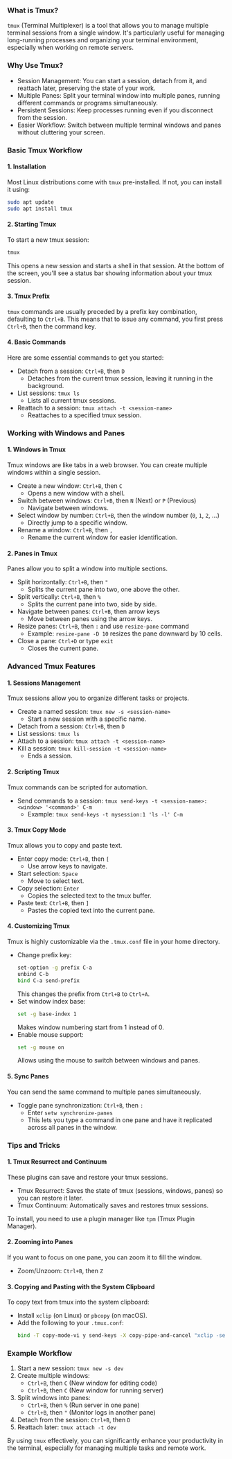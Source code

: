 ### What is Tmux?
`tmux` (Terminal Multiplexer) is a tool that allows you to manage multiple terminal sessions from a single window. It's particularly useful for managing long-running processes and organizing your terminal environment, especially when working on remote servers.

### Why Use Tmux?
- Session Management: You can start a session, detach from it, and reattach later, preserving the state of your work.
- Multiple Panes: Split your terminal window into multiple panes, running different commands or programs simultaneously.
- Persistent Sessions: Keep processes running even if you disconnect from the session.
- Easier Workflow: Switch between multiple terminal windows and panes without cluttering your screen.

### Basic Tmux Workflow

#### 1. Installation
Most Linux distributions come with `tmux` pre-installed. If not, you can install it using:
```bash
sudo apt update
sudo apt install tmux
```

#### 2. Starting Tmux
To start a new tmux session:
```bash
tmux
```
This opens a new session and starts a shell in that session. At the bottom of the screen, you'll see a status bar showing information about your tmux session.

#### 3. Tmux Prefix
`tmux` commands are usually preceded by a prefix key combination, defaulting to `Ctrl+B`. This means that to issue any command, you first press `Ctrl+B`, then the command key.

#### 4. Basic Commands
Here are some essential commands to get you started:
- Detach from a session: `Ctrl+B`, then `D`
  - Detaches from the current tmux session, leaving it running in the background.
- List sessions: `tmux ls`
  - Lists all current tmux sessions.
- Reattach to a session: `tmux attach -t <session-name>`
  - Reattaches to a specified tmux session.

### Working with Windows and Panes

#### 1. Windows in Tmux
Tmux windows are like tabs in a web browser. You can create multiple windows within a single session.
- Create a new window: `Ctrl+B`, then `C`
  - Opens a new window with a shell.
- Switch between windows: `Ctrl+B`, then `N` (Next) or `P` (Previous)
  - Navigate between windows.
- Select window by number: `Ctrl+B`, then the window number (`0`, `1`, `2`, ...)
  - Directly jump to a specific window.
- Rename a window: `Ctrl+B`, then `,`
  - Rename the current window for easier identification.

#### 2. Panes in Tmux
Panes allow you to split a window into multiple sections.
- Split horizontally: `Ctrl+B`, then `"` 
  - Splits the current pane into two, one above the other.
- Split vertically: `Ctrl+B`, then `%`
  - Splits the current pane into two, side by side.
- Navigate between panes: `Ctrl+B`, then arrow keys
  - Move between panes using the arrow keys.
- Resize panes: `Ctrl+B`, then `:` and use `resize-pane` command
  - Example: `resize-pane -D 10` resizes the pane downward by 10 cells.
- Close a pane: `Ctrl+D` or type `exit`
  - Closes the current pane.

### Advanced Tmux Features

#### 1. Sessions Management
Tmux sessions allow you to organize different tasks or projects.
- Create a named session: `tmux new -s <session-name>`
  - Start a new session with a specific name.
- Detach from a session: `Ctrl+B`, then `D`
- List sessions: `tmux ls`
- Attach to a session: `tmux attach -t <session-name>`
- Kill a session: `tmux kill-session -t <session-name>`
  - Ends a session.

#### 2. Scripting Tmux
Tmux commands can be scripted for automation.
- Send commands to a session: `tmux send-keys -t <session-name>:<window> '<command>' C-m`
  - Example: `tmux send-keys -t mysession:1 'ls -l' C-m`

#### 3. Tmux Copy Mode
Tmux allows you to copy and paste text.
- Enter copy mode: `Ctrl+B`, then `[`
  - Use arrow keys to navigate.
- Start selection: `Space`
  - Move to select text.
- Copy selection: `Enter`
  - Copies the selected text to the tmux buffer.
- Paste text: `Ctrl+B`, then `]`
  - Pastes the copied text into the current pane.

#### 4. Customizing Tmux
Tmux is highly customizable via the `.tmux.conf` file in your home directory.
- Change prefix key:
  ```bash
  set-option -g prefix C-a
  unbind C-b
  bind C-a send-prefix
  ```
  This changes the prefix from `Ctrl+B` to `Ctrl+A`.
- Set window index base:
  ```bash
  set -g base-index 1
  ```
  Makes window numbering start from 1 instead of 0.
- Enable mouse support:
  ```bash
  set -g mouse on
  ```
  Allows using the mouse to switch between windows and panes.

#### 5. Sync Panes
You can send the same command to multiple panes simultaneously.
- Toggle pane synchronization: `Ctrl+B`, then `:`
  - Enter `setw synchronize-panes`
  - This lets you type a command in one pane and have it replicated across all panes in the window.

### Tips and Tricks

#### 1. Tmux Resurrect and Continuum
These plugins can save and restore your tmux sessions.
- Tmux Resurrect: Saves the state of tmux (sessions, windows, panes) so you can restore it later.
- Tmux Continuum: Automatically saves and restores tmux sessions.
  
To install, you need to use a plugin manager like `tpm` (Tmux Plugin Manager).

#### 2. Zooming into Panes
If you want to focus on one pane, you can zoom it to fill the window.
- Zoom/Unzoom: `Ctrl+B`, then `Z`

#### 3. Copying and Pasting with the System Clipboard
To copy text from tmux into the system clipboard:
- Install `xclip` (on Linux) or `pbcopy` (on macOS).
- Add the following to your `.tmux.conf`:
  ```bash
  bind -T copy-mode-vi y send-keys -X copy-pipe-and-cancel "xclip -selection clipboard -in"
  ```

### Example Workflow
1. Start a new session: `tmux new -s dev`
2. Create multiple windows:
   - `Ctrl+B`, then `C` (New window for editing code)
   - `Ctrl+B`, then `C` (New window for running server)
3. Split windows into panes:
   - `Ctrl+B`, then `%` (Run server in one pane)
   - `Ctrl+B`, then `"` (Monitor logs in another pane)
4. Detach from the session: `Ctrl+B`, then `D`
5. Reattach later: `tmux attach -t dev`

By using `tmux` effectively, you can significantly enhance your productivity in the terminal, especially for managing multiple tasks and remote work.

